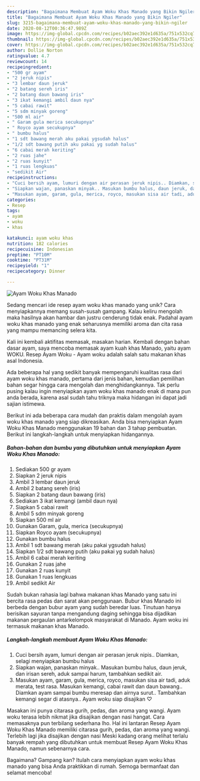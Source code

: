 ```yaml
---
description: "Bagaimana Membuat Ayam Woku Khas Manado yang Bikin Ngiler"
title: "Bagaimana Membuat Ayam Woku Khas Manado yang Bikin Ngiler"
slug: 3215-bagaimana-membuat-ayam-woku-khas-manado-yang-bikin-ngiler
date: 2020-08-12T00:36:47.989Z
image: https://img-global.cpcdn.com/recipes/b02aec392e1d635a/751x532cq70/ayam-woku-khas-manado-foto-resep-utama.jpg
thumbnail: https://img-global.cpcdn.com/recipes/b02aec392e1d635a/751x532cq70/ayam-woku-khas-manado-foto-resep-utama.jpg
cover: https://img-global.cpcdn.com/recipes/b02aec392e1d635a/751x532cq70/ayam-woku-khas-manado-foto-resep-utama.jpg
author: Dollie Norton
ratingvalue: 4.7
reviewcount: 14
recipeingredient:
- "500 gr ayam"
- "2 jeruk nipis"
- "3 lembar daun jeruk"
- "2 batang sereh iris"
- "2 batang daun bawang iris"
- "3 ikat kemangi ambil daun nya"
- "5 cabai rawit"
- "5 sdm minyak goreng"
- "500 ml air"
- " Garam gula merica secukupnya"
- " Royco ayam secukupnya"
- " bumbu halus"
- "1 sdt bawang merah aku pakai ygsudah halus"
- "1/2 sdt bawang putih aku pakai yg sudah halus"
- "6 cabai merah keriting"
- "2 ruas jahe"
- "2 ruas kunyit"
- "1 ruas lengkuas"
- "sedikit Air"
recipeinstructions:
- "Cuci bersih ayam, lumuri dengan air perasan jeruk nipis.. Diamkan, selagi menyiapkan bumbu halus"
- "Siapkan wajan, panaskan minyak.. Masukan bumbu halus, daun jeruk, dan irisan sereh, aduk sampai harum, tambahkan sedikit air."
- "Masukan ayam, garam, gula, merica, royco, masukan sisa air tadi, aduk merata, test rasa. Masukan kemangi, cabai rawit dan daun bawang.. Diamkan ayam sampai bumbu meresap dan airnya surut.. Tambahkan kemangi segar di atasnya.. Ayam woku siap disajikan ♡"
categories:
- Resep
tags:
- ayam
- woku
- khas

katakunci: ayam woku khas 
nutrition: 182 calories
recipecuisine: Indonesian
preptime: "PT10M"
cooktime: "PT31M"
recipeyield: "1"
recipecategory: Dinner

---
```



![Ayam Woku Khas Manado](https://img-global.cpcdn.com/recipes/b02aec392e1d635a/751x532cq70/ayam-woku-khas-manado-foto-resep-utama.jpg)

Sedang mencari ide resep ayam woku khas manado yang unik? Cara menyiapkannya memang susah-susah gampang. Kalau keliru mengolah maka hasilnya akan hambar dan justru cenderung tidak enak. Padahal ayam woku khas manado yang enak seharusnya memiliki aroma dan cita rasa yang mampu memancing selera kita.

Kali ini kembali aktifitas memasak, masakan harian. Kembali dengan bahan dasar ayam, saya mencoba memasak ayam kuah khas Manado, yaitu ayam WOKU. Resep Ayam Woku - Ayam woku adalah salah satu makanan khas asal Indonesia.

Ada beberapa hal yang sedikit banyak mempengaruhi kualitas rasa dari ayam woku khas manado, pertama dari jenis bahan, kemudian pemilihan bahan segar hingga cara mengolah dan menghidangkannya. Tak perlu pusing kalau ingin menyiapkan ayam woku khas manado enak di mana pun anda berada, karena asal sudah tahu triknya maka hidangan ini dapat jadi sajian istimewa.


Berikut ini ada beberapa cara mudah dan praktis dalam mengolah ayam woku khas manado yang siap dikreasikan. Anda bisa menyiapkan Ayam Woku Khas Manado menggunakan 19 bahan dan 3 tahap pembuatan. Berikut ini langkah-langkah untuk menyiapkan hidangannya.

<!--inarticleads1-->

##### Bahan-bahan dan bumbu yang dibutuhkan untuk menyiapkan Ayam Woku Khas Manado:

1. Sediakan 500 gr ayam
1. Siapkan 2 jeruk nipis
1. Ambil 3 lembar daun jeruk
1. Ambil 2 batang sereh (iris)
1. Siapkan 2 batang daun bawang (iris)
1. Sediakan 3 ikat kemangi (ambil daun nya)
1. Siapkan 5 cabai rawit
1. Ambil 5 sdm minyak goreng
1. Siapkan 500 ml air
1. Gunakan  Garam, gula, merica (secukupnya)
1. Siapkan  Royco ayam (secukupnya)
1. Gunakan  bumbu halus
1. Ambil 1 sdt bawang merah (aku pakai ygsudah halus)
1. Siapkan 1/2 sdt bawang putih (aku pakai yg sudah halus)
1. Ambil 6 cabai merah keriting
1. Gunakan 2 ruas jahe
1. Gunakan 2 ruas kunyit
1. Gunakan 1 ruas lengkuas
1. Ambil sedikit Air


Sudah bukan rahasia lagi bahwa makanan khas Manado yang satu ini bercita rasa pedas dan sarat akan penggunaan. Bubur khas Manado ini berbeda dengan bubur ayam yang sudah beredar luas. Tinutuan hanya berisikan sayuran tanpa mengandung daging sehingga bisa dijadikan makanan pergaulan antarkelompok masyarakat di Manado. Ayam woku ini termasuk makanan khas Manado. 

<!--inarticleads2-->

##### Langkah-langkah membuat Ayam Woku Khas Manado:

1. Cuci bersih ayam, lumuri dengan air perasan jeruk nipis.. Diamkan, selagi menyiapkan bumbu halus
1. Siapkan wajan, panaskan minyak.. Masukan bumbu halus, daun jeruk, dan irisan sereh, aduk sampai harum, tambahkan sedikit air.
1. Masukan ayam, garam, gula, merica, royco, masukan sisa air tadi, aduk merata, test rasa. Masukan kemangi, cabai rawit dan daun bawang.. Diamkan ayam sampai bumbu meresap dan airnya surut.. Tambahkan kemangi segar di atasnya.. Ayam woku siap disajikan ♡


Masakan ini punya citarasa gurih, pedas, dan aroma yang wangi. Ayam woku terasa lebih nikmat jika disajikan dengan nasi hangat. Cara memasaknya pun terbilang sederhana lho. Hal ini lantaran Resep Ayam Woku Khas Manado memiliki citarasa gurih, pedas, dan aroma yang wangi. Terlebih lagi jika disajikan dengan nasi Meski kadang orang melihat terlalu banyak rempah yang dibutuhkan untuk membuat Resep Ayam Woku Khas Manado, namun sebenarnya cara. 

Bagaimana? Gampang kan? Itulah cara menyiapkan ayam woku khas manado yang bisa Anda praktikkan di rumah. Semoga bermanfaat dan selamat mencoba!
